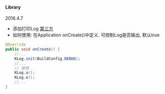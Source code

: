 #### Library
2016.4.7
- 添加打印Log  [第三方](https://github.com/ZhaoKaiQiang/KLog)
- 如何使用: 在Application onCreate()中定义. 可控制Log是否输出, 默认true
```java
@Override
public void onCreate() {
    //...
    KLog.init(BuildConfig.DEBUG);
    //...
    // 使用
    KLog.a();
    KLog.e();
    //...
}
```

